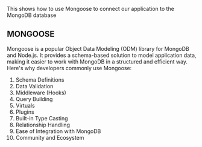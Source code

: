This shows how to use Mongoose to connect our application to the MongoDB database 
## MONGOOSE
Mongoose is a popular Object Data Modeling (ODM) library for MongoDB and Node.js. It provides a schema-based solution to model application data, making it easier to work with MongoDB in a structured and efficient way. Here's why developers commonly use Mongoose:
1. Schema Definitions
2.  Data Validation
3.  Middleware (Hooks)
4.  Query Building
5.  Virtuals
6.  Plugins
7.  Built-in Type Casting
8.  Relationship Handling
9.  Ease of Integration with MongoDB
10. Community and Ecosystem
   
